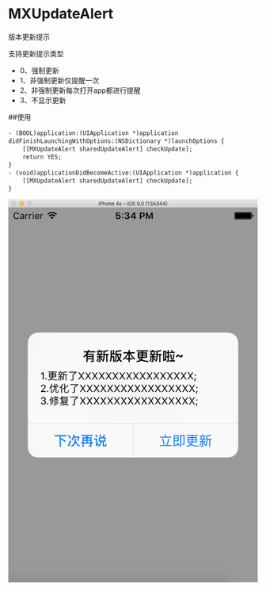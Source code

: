 # MXUpdateAlert
版本更新提示

支持更新提示类型

- 0、强制更新
- 1、非强制更新仅提醒一次
- 2、非强制更新每次打开app都进行提醒
- 3、不显示更新

##使用
```
- (BOOL)application:(UIApplication *)application didFinishLaunchingWithOptions:(NSDictionary *)launchOptions {
    [[MXUpdateAlert sharedUpdateAlert] checkUpdate];
    return YES;
}
- (void)applicationDidBecomeActive:(UIApplication *)application {
    [[MXUpdateAlert sharedUpdateAlert] checkUpdate];
}
```
![](MXUpdateAlertImage/MXUpdateAlertImage.png)